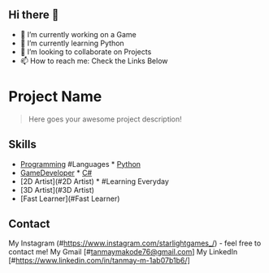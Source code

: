 ## Hi there 👋

- 🔭 I’m currently working on a Game
- 🌱 I’m currently learning Python
- 👯 I’m looking to collaborate on Projects
- 📫 How to reach me: Check the Links Below 

# Project Name
> Here goes your awesome project description!

## Skills
* [Programming](#Programming)    #Languages * [Python](#Python)
* [GameDeveloper](#GameDeveloper)           * [C#]()
* [2D Artist](#2D Artist)                   * #Learning Everyday
* [3D Artist](#3D Artist)
* [Fast Learner](#Fast Learner)


## Contact
My Instagram (#https://www.instagram.com/starlightgames_/) - feel free to contact me!
My Gmail [#tanmaymakode76@gmail.com]
My LinkedIn [#https://www.linkedin.com/in/tanmay-m-1ab07b1b6/]


